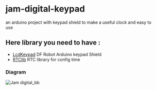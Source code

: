 # jam-digital-keypad
an arduino project with keypad shield to make a useful clock and easy to use

## Here library you need to have :
- [LcdKeypad](https://github.com/dniklaus/arduino-display-lcdkeypad) DF Robot Arduino keypad Shield
- [RTClib](https://github.com/adafruit/RTClib) RTC library for config time

### Diagram
![Jam digital_bb](https://user-images.githubusercontent.com/73629752/182463965-8aa8b1c4-9125-47d1-befa-89e71946e132.png)
